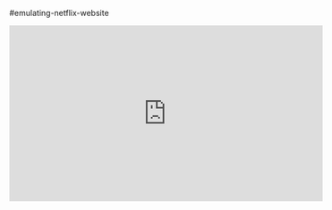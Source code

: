 #emulating-netflix-website
<iframe width="560" height="315" src="https://www.youtube.com/embed/9nywQdjKnJI" title="YouTube video player" frameborder="0" allow="accelerometer; autoplay; clipboard-write; encrypted-media; gyroscope; picture-in-picture" allowfullscreen></iframe>
